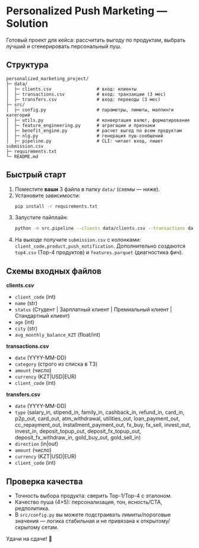 
# Personalized Push Marketing — Solution

Готовый проект для кейса: рассчитать выгоду по продуктам, выбрать лучший и сгенерировать персональный пуш.

## Структура
```
personalized_marketing_project/
├─ data/
│  ├─ clients.csv                 # вход: клиенты
│  ├─ transactions.csv            # вход: транзакции (3 мес)
│  ├─ transfers.csv               # вход: переводы (3 мес)
├─ src/
│  ├─ config.py                   # параметры, лимиты, маппинги категорий
│  ├─ utils.py                    # конвертация валют, форматирование
│  ├─ feature_engineering.py      # агрегации и признаки
│  ├─ benefit_engine.py           # расчет выгод по всем продуктам
│  ├─ nlg.py                      # генерация пуш-сообщений
│  ├─ pipeline.py                 # CLI: читает вход, пишет submission.csv
├─ requirements.txt
└─ README.md
```

## Быстрый старт
1. Поместите **ваши** 3 файла в папку `data/` (схемы — ниже).
2. Установите зависимости:
   ```bash
   pip install -r requirements.txt
   ```
3. Запустите пайплайн:
   ```bash
   python -m src.pipeline --clients data/clients.csv --transactions data/transactions.csv --transfers data/transfers.csv --out submission.csv
   ```
4. На выходе получите `submission.csv` с колонками: `client_code,product,push_notification`.
   Дополнительно создаются `top4.csv` (Top-4 продуктов) и `features.parquet` (диагностика фич).

## Схемы входных файлов
**clients.csv**
- `client_code` (int)
- `name` (str)
- `status` (Студент | Зарплатный клиент | Премиальный клиент | Стандартный клиент)
- `age` (int)
- `city` (str)
- `avg_monthly_balance_KZT` (float/int)

**transactions.csv**
- `date` (YYYY-MM-DD)
- `category` (строго из списка в ТЗ)
- `amount` (число)
- `currency` (KZT|USD|EUR)
- `client_code` (int)

**transfers.csv**
- `date` (YYYY-MM-DD)
- `type` (salary_in, stipend_in, family_in, cashback_in, refund_in, card_in, p2p_out, card_out, atm_withdrawal, utilities_out, loan_payment_out, cc_repayment_out, installment_payment_out, fx_buy, fx_sell, invest_out, invest_in, deposit_topup_out, deposit_fx_topup_out, deposit_fx_withdraw_in, gold_buy_out, gold_sell_in)
- `direction` (in|out)
- `amount` (число)
- `currency` (KZT|USD|EUR)
- `client_code` (int)

## Проверка качества
- Точность выбора продукта: сверить Top-1/Top-4 с эталоном.
- Качество пуша (4×5): персонализация, тон, ясность/CTA, редполитика.
- В `src/config.py` вы можете подстраивать лимиты/пороговые значения — логика стабильная и не привязана к открытому/скрытому сетам.

Удачи на сдаче! 💪
